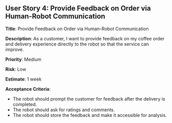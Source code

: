 ## User Story 4: Provide Feedback on Order via Human-Robot Communication

**Title**: Provide Feedback on Order via Human-Robot Communication

**Description**: As a customer, I want to provide feedback on my coffee order and delivery experience directly to the robot so that the service can improve.

**Priority**: Medium

**Risk**: Low

**Estimate**: 1 week

**Acceptance Criteria**:
- The robot should prompt the customer for feedback after the delivery is completed.
- The robot should ask for ratings and comments.
- The robot should store the feedback and make it accessible for analysis.
